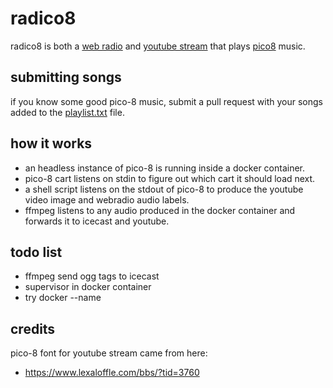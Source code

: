 # radico8
radico8 is both a [web radio](http://radico8.xoc3.io/stream.ogg) and [youtube stream](https://youtube.com/channel/UCNiwmNlnzY0Rg17Ii2RPIkw/live) that plays [pico8](https://www.lexaloffle.com/pico-8.php) music.

## submitting songs
if you know some good pico-8 music, submit a pull request with your songs added to the [playlist.txt](./playlist.txt) file.

## how it works
- an headless instance of pico-8 is running inside a docker container.
- pico-8 cart listens on stdin to figure out which cart it should load next.
- a shell script listens on the stdout of pico-8 to produce the youtube video image and webradio audio labels.
- ffmpeg listens to any audio produced in the docker container and forwards it to icecast and youtube.

## todo list
- ffmpeg send ogg tags to icecast
- supervisor in docker container
- try docker --name

## credits
pico-8 font for youtube stream came from here:
- https://www.lexaloffle.com/bbs/?tid=3760
